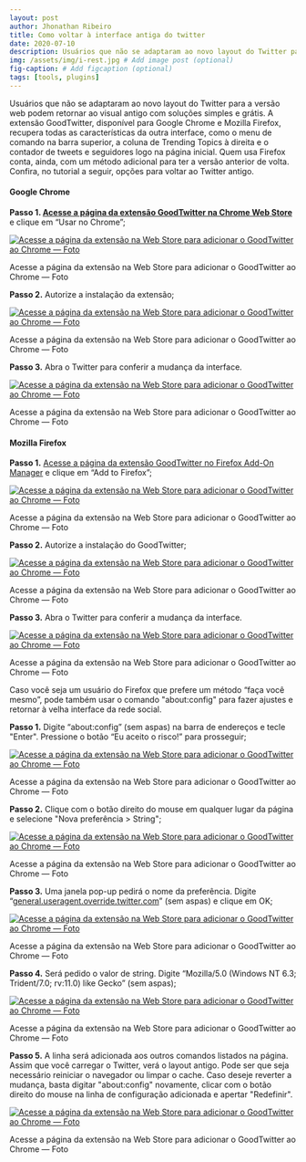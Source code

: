 ```yaml
---
layout: post
author: Jhonathan Ribeiro
title: Como voltar à interface antiga do twitter
date: 2020-07-10
description: Usuários que não se adaptaram ao novo layout do Twitter para a versão web podem retornar ao visual antigo com soluções simples e grátis. A extensão GoodTwitter, disponível para Google Chrome e Mozilla Firefox, recupera todas as características da outra interface, como o menu de comando na barra superior, a coluna de Trending Topics à direita e o contador de tweets e seguidores logo na página inicial. Quem usa Firefox conta, ainda, com um método adicional para ter a versão anterior de volta. Confira, no tutorial a seguir, opções para voltar ao Twitter antigo.
img: /assets/img/i-rest.jpg # Add image post (optional)
fig-caption: # Add figcaption (optional)
tags: [tools, plugins]
---
```

Usuários que não se adaptaram ao novo layout do Twitter para a versão web podem retornar ao visual antigo com soluções simples e grátis. A extensão GoodTwitter, disponível para Google Chrome e Mozilla Firefox, recupera todas as características da outra interface, como o menu de comando na barra superior, a coluna de Trending Topics à direita e o contador de tweets e seguidores logo na página inicial. Quem usa Firefox conta, ainda, com um método adicional para ter a versão anterior de volta. Confira, no tutorial a seguir, opções para voltar ao Twitter antigo.

#### Google Chrome

**Passo 1. [Acesse a página da extensão GoodTwitter na Chrome Web Store](https://chrome.google.com/webstore/detail/goodtwitter/jbanhionoclikdjnjlcmefiofgjimgca)** e clique em “Usar no Chrome”;

[![Acesse a página da extensão na Web Store para adicionar o GoodTwitter ao Chrome — Foto](https://uploaddeimagens.com.br/images/002/682/704/original/goodtwitter-chrome-1.jpeg?1590954160)](https://jhonathanribeiro.netlify.app/como-voltar-a-interface-antiga-do-twitter/)

Acesse a página da extensão na Web Store para adicionar o GoodTwitter ao Chrome — Foto[](https://jhonathanribeiro.netlify.app/como-voltar-a-interface-antiga-do-twitter/)



**Passo 2.** Autorize a instalação da extensão;

[![Acesse a página da extensão na Web Store para adicionar o GoodTwitter ao Chrome — Foto](https://uploaddeimagens.com.br/images/002/682/730/full/good-twitter-chrome-2.jpeg?1590954951)](https://jhonathanribeiro.netlify.app/como-voltar-a-interface-antiga-do-twitter/)

Acesse a página da extensão na Web Store para adicionar o GoodTwitter ao Chrome — Foto[](https://jhonathanribeiro.netlify.app/como-voltar-a-interface-antiga-do-twitter/)

**Passo 3.** Abra o Twitter para conferir a mudança da interface.

[![Acesse a página da extensão na Web Store para adicionar o GoodTwitter ao Chrome — Foto](https://uploaddeimagens.com.br/images/002/682/731/original/good-twitter-chrome-3.jpeg?1590955067)](https://jhonathanribeiro.netlify.app/como-voltar-a-interface-antiga-do-twitter/)

Acesse a página da extensão na Web Store para adicionar o GoodTwitter ao Chrome — Foto[](https://jhonathanribeiro.netlify.app/como-voltar-a-interface-antiga-do-twitter/)

#### Mozilla Firefox

**Passo 1.** [Acesse a página da extensão GoodTwitter no Firefox Add-On Manager](https://chrome.google.com/webstore/detail/goodtwitter/jbanhionoclikdjnjlcmefiofgjimgca) e clique em “Add to Firefox”;

[![Acesse a página da extensão na Web Store para adicionar o GoodTwitter ao Chrome — Foto](https://uploaddeimagens.com.br/images/002/682/742/full/good-twitter-ff1.jpeg?1590955376)](https://jhonathanribeiro.netlify.app/como-voltar-a-interface-antiga-do-twitter/)

Acesse a página da extensão na Web Store para adicionar o GoodTwitter ao Chrome — Foto[](https://jhonathanribeiro.netlify.app/como-voltar-a-interface-antiga-do-twitter/)

**Passo 2.** Autorize a instalação do GoodTwitter;

[![Acesse a página da extensão na Web Store para adicionar o GoodTwitter ao Chrome — Foto](https://uploaddeimagens.com.br/images/002/682/748/full/good-twitter-ff2.jpeg?1590955481)](https://jhonathanribeiro.netlify.app/como-voltar-a-interface-antiga-do-twitter/)

Acesse a página da extensão na Web Store para adicionar o GoodTwitter ao Chrome — Foto[](https://jhonathanribeiro.netlify.app/como-voltar-a-interface-antiga-do-twitter/)

**Passo 3.** Abra o Twitter para conferir a mudança da interface.

[![Acesse a página da extensão na Web Store para adicionar o GoodTwitter ao Chrome — Foto](https://d33wubrfki0l68.cloudfront.net/d629ba4aa4d24929cbcdb9ac2bf4fbe5659c34f0/9c19b/assets/images/layout-antigo-twitter.png)](https://jhonathanribeiro.netlify.app/como-voltar-a-interface-antiga-do-twitter/)

Acesse a página da extensão na Web Store para adicionar o GoodTwitter ao Chrome — Foto[](https://jhonathanribeiro.netlify.app/como-voltar-a-interface-antiga-do-twitter/)

Caso você seja um usuário do Firefox que prefere um método “faça você mesmo”, pode também usar o comando "about:config" para fazer ajustes e retornar à velha interface da rede social.

**Passo 1.** Digite “about:config” (sem aspas) na barra de endereços e tecle "Enter". Pressione o botão “Eu aceito o risco!” para prosseguir;



[![Acesse a página da extensão na Web Store para adicionar o GoodTwitter ao Chrome — Foto](https://uploaddeimagens.com.br/images/002/682/755/full/about-config-ff1.jpeg?1590955684)](https://jhonathanribeiro.netlify.app/como-voltar-a-interface-antiga-do-twitter/)

Acesse a página da extensão na Web Store para adicionar o GoodTwitter ao Chrome — Foto[](https://jhonathanribeiro.netlify.app/como-voltar-a-interface-antiga-do-twitter/)

**Passo 2.** Clique com o botão direito do mouse em qualquer lugar da página e selecione "Nova preferência > String";

[![Acesse a página da extensão na Web Store para adicionar o GoodTwitter ao Chrome — Foto](https://uploaddeimagens.com.br/images/002/682/756/full/about-config-ff2.jpeg?1590955826)](https://jhonathanribeiro.netlify.app/como-voltar-a-interface-antiga-do-twitter/)

Acesse a página da extensão na Web Store para adicionar o GoodTwitter ao Chrome — Foto[](https://jhonathanribeiro.netlify.app/como-voltar-a-interface-antiga-do-twitter/)

**Passo 3.** Uma janela pop-up pedirá o nome da preferência. Digite “[general.useragent.override.twitter.com](http://general.useragent.override.twitter.com/)” (sem aspas) e clique em OK;

[![Acesse a página da extensão na Web Store para adicionar o GoodTwitter ao Chrome — Foto](https://uploaddeimagens.com.br/images/002/682/760/full/about-config-ff3.jpeg?1590955908)](https://jhonathanribeiro.netlify.app/como-voltar-a-interface-antiga-do-twitter/)

Acesse a página da extensão na Web Store para adicionar o GoodTwitter ao Chrome — Foto[](https://jhonathanribeiro.netlify.app/como-voltar-a-interface-antiga-do-twitter/)

**Passo 4.** Será pedido o valor de string. Digite “Mozilla/5.0 (Windows NT 6.3; Trident/7.0; rv:11.0) like Gecko” (sem aspas);

[![Acesse a página da extensão na Web Store para adicionar o GoodTwitter ao Chrome — Foto](https://uploaddeimagens.com.br/images/002/682/764/full/about-config-ff4.jpeg?1590956026)](https://jhonathanribeiro.netlify.app/como-voltar-a-interface-antiga-do-twitter/)

Acesse a página da extensão na Web Store para adicionar o GoodTwitter ao Chrome — Foto[](https://jhonathanribeiro.netlify.app/como-voltar-a-interface-antiga-do-twitter/)

**Passo 5.** A linha será adicionada aos outros comandos listados na página. Assim que você carregar o Twitter, verá o layout antigo. Pode ser que seja necessário reiniciar o navegador ou limpar o cache. Caso deseje reverter a mudança, basta digitar "about:config" novamente, clicar com o botão direito do mouse na linha de configuração adicionada e apertar "Redefinir".

[![Acesse a página da extensão na Web Store para adicionar o GoodTwitter ao Chrome — Foto](https://uploaddeimagens.com.br/images/002/682/765/full/about-config-ff5.jpeg?1590956069)](https://jhonathanribeiro.netlify.app/como-voltar-a-interface-antiga-do-twitter/)

Acesse a página da extensão na Web Store para adicionar o GoodTwitter ao Chrome — Foto